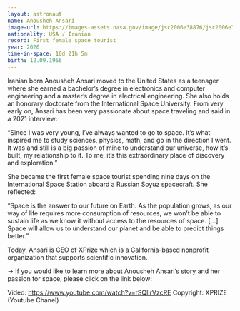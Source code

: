 ```yaml
---
layout: astronaut
name: Anousheh Ansari
image-url: https://images-assets.nasa.gov/image/jsc2006e38876/jsc2006e38876~medium.jpg
nationality: USA / Iranian
record: First female space tourist
year: 2020
time-in-space: 10d 21h 5m
birth: 12.09.1966
---
```


Iranian born Anousheh Ansari moved to the United States as a teenager where she earned a bachelor’s degree in electronics and computer engineering and a master’s degree in electrical engineering. She also holds an honorary doctorate from the International Space University. From very early on, Ansari has been very passionate about space traveling and said in a 2021 interview: 

<div class="quotes">
“Since I was very young, I’ve always wanted to go to space. It’s what inspired me to study sciences, physics, math, and go in the direction I went. It was and still is a big passion of mine to understand our universe, how it’s built, my relationship to it. To me, it’s this extraordinary place of discovery and exploration.”
</div>

She became the first female space tourist spending nine days on the International Space Station aboard a Russian Soyuz spacecraft. She reflected:

<div class="quotes">
“Space is the answer to our future on Earth. As the population grows, as our way of life requires more consumption of resources, we won’t be able to sustain life as we know it without access to the resources of space. [...] Space will allow us to understand our planet and be able to predict things better.”
</div>

Today, Ansari is CEO of XPrize which is a California-based nonprofit organization that supports scientific innovation.


-> If you would like to learn more about Anousheh Ansari’s story and her passion for space, please click on the link below:

Video: https://www.youtube.com/watch?v=rSQlIrVzcRE
Copyright: XPRIZE (Youtube Chanel)
